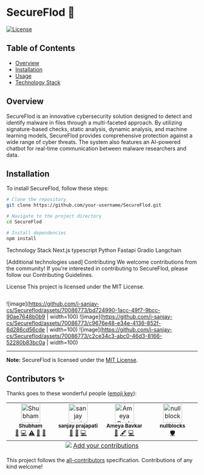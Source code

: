 # SecureFlod 🔐

[![License](https://img.shields.io/badge/license-MIT-blue.svg)](https://opensource.org/licenses/MIT)

## Table of Contents
- [Overview](#overview)
- [Installation](#installation)
- [Usage](#usage)
- [Technology Stack](#technology-stack)

## Overview

SecureFlod is an innovative cybersecurity solution designed to detect and identify malware in files through a multi-faceted approach. By utilizing signature-based checks, static analysis, dynamic analysis, and machine learning models, SecureFlod provides comprehensive protection against a wide range of cyber threats. The system also features an AI-powered chatbot for real-time communication between malware researchers and data.

## Installation

To install SecureFlod, follow these steps:

```bash
# Clone the repository
git clone https://github.com/your-username/SecureFlod.git

# Navigate to the project directory
cd SecureFlod

# Install dependencies
npm install
```


Technology Stack
Next.js
typescript
Python
Fastapi
Gradio
Langchain

[Additional technologies used]
Contributing
We welcome contributions from the community! If you're interested in contributing to SecureFlod, please follow our Contributing Guidelines.

License
This project is licensed under the MIT License.

```

```

![image](https://github.com/i-sanjay-cs/Secureflod/assets/70086773/bd724990-1acc-49f7-9bcc-90ae7648b0b9 | width=100)
![image](https://github.com/i-sanjay-cs/Secureflod/assets/70086773/c9676e48-e34e-4136-852f-6d286cd56cde | width=100)
![image](https://github.com/i-sanjay-cs/Secureflod/assets/70086773/c2ce34c3-abc0-46d3-8166-52280b83bc0a | width=100)


---



**Note:** SecureFlod is licensed under the [MIT License](LICENSE).



## Contributors ✨

Thanks goes to these wonderful people ([emoji key](https://allcontributors.org/docs/en/emoji-key)):

<!-- ALL-CONTRIBUTORS-LIST:START - Do not remove or modify this section -->
<!-- prettier-ignore-start -->
<!-- markdownlint-disable -->
<table>
  <tbody>
    <tr>
      <td align="center" valign="top" width="14.28%"><a href="https://github.com/su-shubham"><img src="https://avatars.githubusercontent.com/u/75021117?v=4?s=50" width="50px;" alt="Shubham"/><br /><sub><b>Shubham</b></sub></a><br /><a href="https://github.com/su-shubham/Secureflod/commits?author=su-shubham" title="Documentation">📖</a> <a href="https://github.com/su-shubham/Secureflod/commits?author=su-shubham" title="Code">💻</a> <a href="https://github.com/su-shubham/Secureflod/commits?author=su-shubham" title="Tests">⚠️</a> <a href="https://github.com/su-shubham/Secureflod/issues?q=author%3Asu-shubham" title="Bug reports">🐛</a> <a href="#ideas-su-shubham" title="Ideas, Planning, & Feedback">🤔</a></td>
      <td align="center" valign="top" width="14.28%"><a href="https://github.com/i-sanjay-cs"><img src="https://avatars.githubusercontent.com/u/70086773?v=4?s=50" width="50px;" alt="sanjay prajapati"/><br /><sub><b>sanjay prajapati</b></sub></a><br /><a href="#tool-i-sanjay-cs" title="Tools">🔧</a> <a href="https://github.com/su-shubham/Secureflod/commits?author=i-sanjay-cs" title="Documentation">📖</a> <a href="https://github.com/su-shubham/Secureflod/commits?author=i-sanjay-cs" title="Code">💻</a></td>
      <td align="center" valign="top" width="14.28%"><a href="https://github.com/Ameya02"><img src="https://avatars.githubusercontent.com/u/65841021?v=4?s=50" width="50px;" alt="Ameya Bavkar"/><br /><sub><b>Ameya Bavkar</b></sub></a><br /><a href="#design-Ameya02" title="Design">🎨</a> <a href="#content-Ameya02" title="Content">🖋</a> <a href="https://github.com/su-shubham/Secureflod/commits?author=Ameya02" title="Code">💻</a></td>
      <td align="center" valign="top" width="14.28%"><a href="https://github.com/nullblocks"><img src="https://avatars.githubusercontent.com/u/110848103?v=4?s=50" width="50px;" alt="nullblocks"/><br /><sub><b>nullblocks</b></sub></a><br /><a href="#security-nullblocks" title="Security">🛡️</a></td>
    </tr>
  </tbody>
  <tfoot>
    <tr>
      <td align="center" size="13px" colspan="7">
        <img src="https://raw.githubusercontent.com/all-contributors/all-contributors-cli/1b8533af435da9854653492b1327a23a4dbd0a10/assets/logo-small.svg">
          <a href="https://all-contributors.js.org/docs/en/bot/usage">Add your contributions</a>
        </img>
      </td>
    </tr>
  </tfoot>
</table>

<!-- markdownlint-restore -->
<!-- prettier-ignore-end -->

<!-- ALL-CONTRIBUTORS-LIST:END -->

This project follows the [all-contributors](https://github.com/all-contributors/all-contributors) specification. Contributions of any kind welcome!